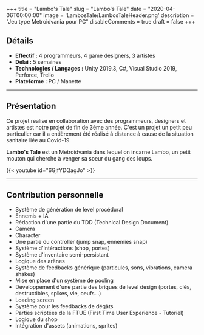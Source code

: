 +++
title = "Lambo's Tale"
slug = "Lambo's Tale"
date = "2020-04-06T00:00:00"
image = 'LambosTale/LambosTaleHeader.png'
description = "Jeu type Metroidvania pour PC"
disableComments = true
draft = false
+++

## Détails
- **Effectif :** 4 programmeurs, 4 game designers, 3 artistes
- **Délai :** 5 semaines
- **Technologies / Langages :** Unity 2019.3, C#, Visual Studio 2019, Perforce, Trello
- **Plateforme :** PC / Manette

---

## Présentation

Ce projet realisé en collaboration avec des programmeurs, designers et artistes est notre projet de fin de 3ème année.
C'est un projet un petit peu particulier car il a entièrement été réalisé à distance à cause de la situation sanitaire liée au Covid-19.

**Lambo's Tale** est un Metroidvania dans lequel on incarne Lambo, un petit mouton qui cherche à venger sa soeur du gang des loups.

{{< youtube id="6GjfYDQagJo" >}}

---

## Contribution personnelle

- Système de génération de level procédural
- Ennemis + IA
- Rédaction d'une partie du TDD (Technical Design Document)
- Caméra
- Character
- Une partie du controller (jump snap, ennemies snap)
- Système d'intéractions (shop, portes)
- Système d'inventaire semi-persistant
- Logique des arènes
- Système de feedbacks générique (particules, sons, vibrations, camera shakes)
- Mise en place d'un système de pooling
- Développement d'une partie des briques de level design (portes, clés, destructibles, spikes, vie, oeufs...)
- Loading screen
- Système pour les feedbacks de dégâts
- Parties scriptées de la FTUE (First Time User Experience - Tutoriel)
- Logique du shop
- Intégration d'assets (animations, sprites)